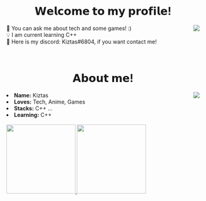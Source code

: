 

<h1 align="center">𝗪𝗲𝗹𝗰𝗼𝗺𝗲 𝘁𝗼 𝗺𝘆 𝗽𝗿𝗼𝗳𝗶𝗹𝗲!</h1>

<div align="center">
  <img src="https://i.imgur.com/9X04sZY.jpg" align="right">
</div>

📖 You can ask me about tech and some games! :) <br>
💡 I am current learning C++ <br>
📠 Here is my discord: Kiztas#6804,  if you want contact me! <br>
  <div align="center">
  <!--img src="https://encrypted-tbn0.gstatic.com/images?q=tbn:ANd9GcTQ-WBbI8m0gKWCJthpJlmfxYVuL-1Co5QEuQ&usqp=CAU" align="right"-->
  </div>
  
  <br>


<h1 align="center">𝗔𝗯𝗼𝘂𝘁 𝗺𝗲!</h1>
  <div align="center">
<img src="https://im2.ezgif.com/tmp/ezgif-2-5b4684c451.gif" align="right">
  </div>
<li>
<b>Name:</b> Kiztas <br>
</li>
<li>
<b>Loves:</b> Tech, Anime, Games <br>
</li>
<li>
 <b>Stacks:</b> C++ ... <br>
</li>
<li>
<b>Learning:</b> C++ <br> <br>
</li>

<div>
<a href="https://github.com/K1ztas">
  <img height="180em" src="https://github-readme-stats.vercel.app/api?username=K1ztas&amp;show_icons=true&amp;theme=tokyonight&amp;include_all_commits=true&amp;count_private=true" style="max-width: 60%;">
  <img height="180em" src="https://github-readme-stats.vercel.app/api/top-langs/?username=K1ztas&amp;layout=compact&amp;langs_count=7&amp;theme=tokyonight" style="max-width: 60%;">
</a>
</div>


